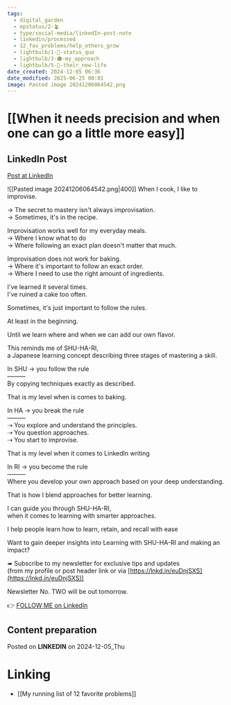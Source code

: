 ```yaml
---
tags:
  - digital_garden
  - epstatus/2-🪴
  - type/social-media/linkedIn-post-note
  - linkedin/processed
  - 12_fav_problems/help_others_grow
  - lightbulb/1-🔴-status_quo
  - lightbulb/3-🟠-my_approach
  - lightbulb/5-🔵-their_new-life
date_created: 2024-12-05 06:36
date_modified: 2025-06-25 00:01
image: Pasted image 20241206064542.png
---
```

# [[When it needs precision and when one can go a little more easy]]

## LinkedIn Post

[Post at LinkedIn](https://www.linkedin.com/posts/sebastiankamilli_when-i-cook-i-like-to-improvise-the-activity-7270331200500600832-nyJf?utm_source=share&utm_medium=member_desktop)

![[Pasted image 20241206064542.png|400]]
When I cook, I like to improvise.  
  
→ The secret to mastery isn't always improvisation.  
→ Sometimes, it's in the recipe.  

Improvisation works well for my everyday meals.  
→ Where I know what to do  
→ Where following an exact plan doesn't matter that much.  
  
Improvisation does not work for baking.  
→ Where it's important to follow an exact order.  
→ Where I need to use the right amount of ingredients.  
  
I've learned it several times.  
I've ruined a cake too often.  
  
Sometimes, it's just important to follow the rules.  
  
At least in the beginning.  
  
Until we learn where and when we can add our own flavor.  
  
This reminds me of SHU-HA-RI,  
a Japanese learning concept describing three stages of mastering a skill.  

In SHU → you follow the rule  
———  
By copying techniques exactly as described.  
  
That is my level when is comes to baking.  

In HA → you break the rule  
———  
⇢ You explore and understand the principles.  
⇢ You question approaches.  
⇢ You start to improvise.  
  
That is my level when it comes to LinkedIn writing  
  
In RI → you become the rule  
———  
Where you develop your own approach based on your deep understanding.  
  
That is how I blend approaches for better learning.  
  
I can guide you through SHU-HA-RI,  
when it comes to learning with smarter approaches.  
  
I help people learn how to learn, retain, and recall with ease  
  
Want to gain deeper insights into Learning with SHU-HA-RI and making an impact?  
  
➠ Subscribe to my newsletter for exclusive tips and updates  
(from my profile or post header link or via [https://lnkd.in/euDnjSXS](https://lnkd.in/euDnjSXS))  

Newsletter No. TWO will be out tomorrow.

👉 [FOLLOW ME on LinkedIn](https://www.linkedin.com/comm/mynetwork/discovery-see-all?usecase=PEOPLE_FOLLOWS&followMember=sebastiankamilli)

## Content preparation

Posted on **LINKEDIN** on 2024-12-05_Thu

# Linking

+ [[My running list of 12 favorite problems]]